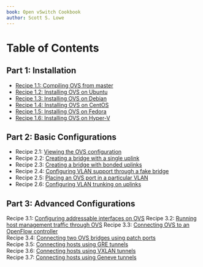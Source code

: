 ```yaml
---
book: Open vSwitch Cookbook
author: Scott S. Lowe
---
```


# Table of Contents

## Part 1: Installation

* [Recipe 1.1: Compiling OVS from master](part-1/compiling-from-master.md)
* [Recipe 1.2: Installing OVS on Ubuntu](part-1/installing-ubuntu.md)
* [Recipe 1.3: Installing OVS on Debian](part-1/installing-debian.md)
* [Recipe 1.4: Installing OVS on CentOS](part-1/installing-centos.md)
* [Recipe 1.5: Installing OVS on Fedora](part-1/installing-fedora.md)
* [Recipe 1.6: Installing OVS on Hyper-V](part-1/installing-hyperv.md)

## Part 2: Basic Configurations

* Recipe 2.1: [Viewing the OVS configuration](viewing-ovs-config.md)
* Recipe 2.2: [Creating a bridge with a single uplink](creating-bridge-single-uplink.md)
* Recipe 2.3: [Creating a bridge with bonded uplinks](creating-bridge-bond.md)
* Recipe 2.4: [Configuring VLAN support through a fake bridge](vlan-support-fake-bridge.md)
* Recipe 2.5: [Placing an OVS port in a particular VLAN](ovs-port-in-particular-vlan.md)
* Recipe 2.6: [Configuring VLAN trunking on uplinks](vlan-trunking-uplinks.md)

## Part 3: Advanced Configurations

Recipe 3.1: [Configuring addressable interfaces on OVS](configuring-addressable-ifaces.md) 
Recipe 3.2: [Running host management traffic through OVS](running-host-mgmt.md)
Recipe 3.3: [Connecting OVS to an OpenFlow controller](connecting-openflow-controller.md)  
Recipe 3.4: [Connecting two OVS bridges using patch ports](connecting-patch-ports.md)  
Recipe 3.5: [Connecting hosts using GRE tunnels](connecting-hosts-gre.md)  
Recipe 3.6: [Connecting hosts using VXLAN tunnels](connecting-hosts-vxlan.md)  
Recipe 3.7: [Connecting hosts using Geneve tunnels](connecting-hosts-geneve.md)
